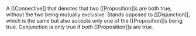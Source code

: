 A [[Connective]] that denotes that two [[Proposition]]s are both true, without the two being mutually exclusive.
Stands opposed to [[Disjunction]], which is the same but also accepts only one of the [[Proposition]]s being true.
Conjunction is only true if *both* [[Proposition]]s are true.